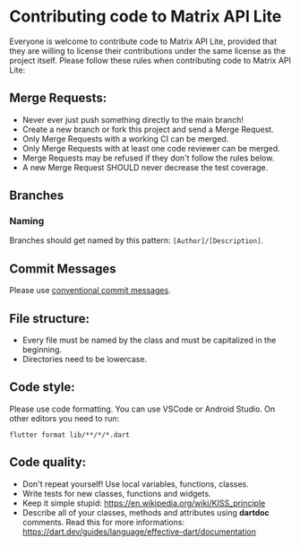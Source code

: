 # Contributing code to Matrix API Lite

Everyone is welcome to contribute code to Matrix API Lite, provided that they are willing to license their contributions under the same license as the project itself.
Please follow these rules when contributing code to Matrix API Lite:

## Merge Requests:
- Never ever just push something directly to the main branch!
- Create a new branch or fork this project and send a Merge Request.
- Only Merge Requests with a working CI can be merged.
- Only Merge Requests with at least one code reviewer can be merged.
- Merge Requests may be refused if they don't follow the rules below.
- A new Merge Request SHOULD never decrease the test coverage.

## Branches
### Naming

Branches should get named by this pattern: `[Author]/[Description]`.

## Commit Messages

Please use [conventional commit messages](https://www.conventionalcommits.org/en/v1.0.0-beta.2/).

## File structure:
- Every file must be named by the class and must be capitalized in the beginning.
- Directories need to be lowercase.

## Code style:
Please use code formatting. You can use VSCode or Android Studio. On other editors you need to run:
```
flutter format lib/**/*/*.dart
```

## Code quality:
- Don't repeat yourself! Use local variables, functions, classes.
- Write tests for new classes, functions and widgets.
- Keep it simple stupid: https://en.wikipedia.org/wiki/KISS_principle
- Describe all of your classes, methods and attributes using **dartdoc** comments. Read this for more informations: https://dart.dev/guides/language/effective-dart/documentation